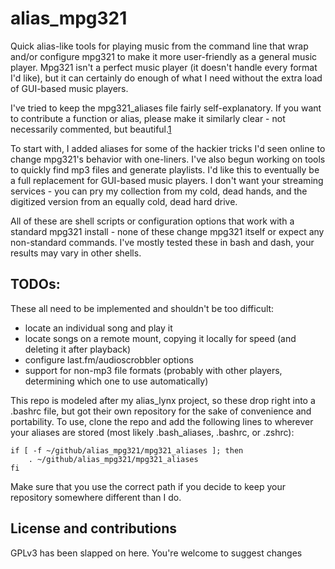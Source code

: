 # alias_mpg321
Quick alias-like tools for playing music from the command line that wrap and/or configure mpg321 to make it more user-friendly as a general music player. Mpg321 isn't a perfect music player (it doesn't handle every format I'd like), but it can certainly do enough of what I need without the extra load of GUI-based music players.

I've tried to keep the mpg321_aliases file fairly self-explanatory. If you want to contribute a function or alias, please make it similarly clear - not necessarily commented, but beautiful.[1](https://en.wikipedia.org/wiki/Are_You_Experienced%3F_(song))

To start with, I added aliases for some of the hackier tricks I'd seen online to change mpg321's behavior with one-liners. I've also begun working on tools to quickly find mp3 files and generate playlists. I'd like this to eventually be a full replacement for GUI-based music players. I don't want your streaming services - you can pry my collection from my cold, dead hands, and the digitized version from an equally cold, dead hard drive.

All of these are shell scripts or configuration options that work with a standard mpg321 install - none of these change mpg321 itself or expect any non-standard commands. I've mostly tested these in bash and dash, your results may vary in other shells.

## TODOs:
These all need to be implemented and shouldn't be too difficult:
- locate an individual song and play it
- locate songs on a remote mount, copying it locally for speed (and deleting it after playback)
- configure last.fm/audioscrobbler options
- support for non-mp3 file formats (probably with other players, determining which one to use automatically)

This repo is modeled after my alias_lynx project, so these drop right into a .bashrc file, but got their own repository for the sake of convenience and portability. To use, clone the repo and add the following lines to wherever your aliases are stored (most likely .bash_aliases, .bashrc, or .zshrc):

```
if [ -f ~/github/alias_mpg321/mpg321_aliases ]; then
    . ~/github/alias_mpg321/mpg321_aliases
fi
```

Make sure that you use the correct path if you decide to keep your repository somewhere different than I do.

## License and contributions
GPLv3 has been slapped on here. You're welcome to suggest changes 
